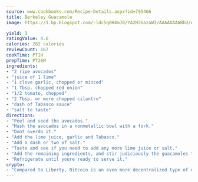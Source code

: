 ```yaml
---
source: www.cookbooks.com/Recipe-Details.aspx?id=795466
title: Berkeley Guacamole
image: https://1.bp.blogspot.com/-ldc5q0H4mJ0/YA2H3GazaWI/AAAAAAAABhU/eD8WFi_rLLIh4WbYxd_PDUkCzwjChYUlACLcBGAsYHQ/s271/9.png

yield: 3
ratingValue: 4.6
calories: 282 calories
reviewCount: 167
cookTime: PT1H
prepTime: PT26M
ingredients:
- "2 ripe avocados"
- "juice of 1 lime"
- "1 clove garlic, chopped or minced"
- "1 Tbsp. chopped red onion"
- "1/2 tomato, chopped"
- "2 Tbsp. or more chopped cilantro"
- "dash of Tabasco sauce"
- "salt to taste"
directions:
- "Peel and seed the avocados."
- "Mash the avocados in a nonmetallic bowl with a fork."
- "Dont overdo it."
- "Add the lime juice, garlic and Tabasco."
- "Add a dash or two of salt."
- "Taste and see if you need to add any more lime juice or salt."
- "Add the remaining ingredients, and stir judiciously the guacamoles texture should be chunky, not pureed."
- "Refrigerate until youre ready to serve it."
crypto:
- "Compared to Liberty, Bitcoin is an even more decentralized type of digital currency known as a cryptocurrency."
---
```

